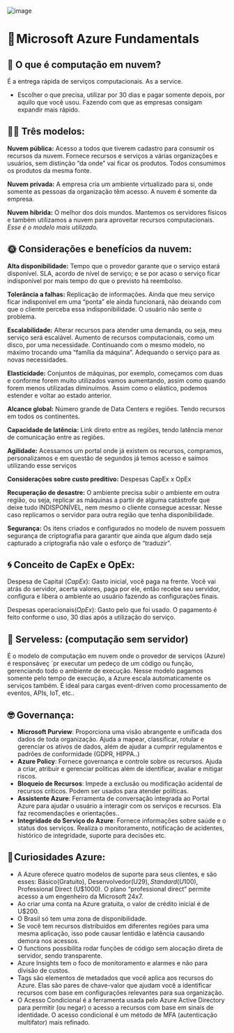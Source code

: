 ![image](https://user-images.githubusercontent.com/77704621/236565464-1ace667e-2dba-4e4b-a3d7-2c447c9e227f.png)

# 🤍 Microsoft Azure Fundamentals

## 💫 O que é computação em nuvem?

É a entrega rápida de serviços computacionais. As a service.

- Escolher o que precisa, utilizar por 30 dias e pagar somente depois, por aquilo que você usou. Fazendo com que as empresas consigam expandir mais rápido.

## 👩‍💻 Três modelos:

**Nuvem pública:** Acesso a todos que tiverem cadastro para consumir os recursos da nuvem. Fornece recursos e serviços a várias organizações e usuários, sem distinção “da onde” vai ficar os produtos. Todos consumimos os produtos da mesma fonte.

**Nuvem privada:** A empresa cria um ambiente virtualizado para si, onde somente as pessoas da organização têm acesso. A nuvem é somente da empresa.

**Nuvem hibrida:** O melhor dos dois mundos. Mantemos os servidores físicos e também utilizamos a nuvem para aproveitar recursos computacionais. *Esse é o modelo mais utilizado.*

## 🌞 Considerações e benefícios da nuvem:

**Alta disponibilidade:** Tempo que o provedor garante que o serviço estará disponível. SLA, acordo de nível de serviço; e se por acaso o serviço ficar indisponível por mais tempo do que o previsto há reembolso.

**Tolerância a falhas:** Replicação de informações. Ainda que meu serviço ficar indisponível em uma “ponta” ele ainda funcionará, não deixando com que o cliente perceba essa indisponibilidade. O usuário não sente o problema.

**Escalabilidade:** Alterar recursos para atender uma demanda, ou seja, meu serviço será escalável. Aumento de recursos computacionais, como um disco, por uma necessidade. Continuando com o mesmo modelo, no máximo trocando uma “família da máquina”. Adequando o serviço para as novas necessidades.

**Elasticidade:** Conjuntos de máquinas, por exemplo, começamos com duas e conforme forem muito utilizados vamos aumentando, assim como quando forem menos utilizadas diminuímos. Assim como o elástico, podemos estender e voltar ao estado anterior.

**Alcance global:** Número grande de Data Centers e regiões. Tendo recursos em todos os continentes. 

**Capacidade de latência:** Link direto entre as regiões, tendo latência menor de comunicação entre as regiões.

**Agilidade:** Acessamos um portal onde já existem os recursos, compramos, personalizamos e em questão de segundos já temos acesso e saímos utilizando esse serviços

**Considerações sobre custo preditivo:** Despesas CapEx x OpEx

**Recuperação de desastre:** O ambiente precisa subir o ambiente em outra região, ou seja, replicar as máquinas a partir de alguma catástrofe que deixe tudo INDISPONÍVEL, nem mesmo o cliente consegue acessar. Nesse caso replicamos o servidor para outra região que tenha disponibilidade. 

**Segurança:** Os itens criados e configurados no modelo de nuvem possuem segurança de criptografia para garantir que ainda que algum dado seja capturado a criptografia não vale o esforço de “traduzir”.

## 🌀 Conceito de CapEx e OpEx:

Despesa de Capital (*CapEx*): Gasto inicial, você paga na frente. Você vai atrás do servidor, acerta valores, paga por ele, então recebe seu servidor, configura e libera o ambiente ao usuário fazendo as configurações finais.

Despesas operacionais(*OpEx*): Gasto pelo que foi usado. O pagamento é feito conforme o uso, 30 dias após a utilização do serviço.

## 👣 Serveless: (computação sem servidor)
É o modelo de computação em nuvem onde o provedor de serviços (Azure) é responsáveç ´pr executar um pedeço de um código ou função, gerenciando todo o ambiente de execução. Nesse modelo pagamos somente pelo tempo de execução, a Azure escala automaticamente os serviços também. É ideal para cargas event-driven como processamento de eventos, APIs, IoT, etc..

## 🤓 Governança:

- **Microsoft Purview**: Proporciona uma visão abrangente e unificada dos dados de toda organização. Ajuda a mapear, classificar, rotular e gerenciar os ativos de dados, além de ajudar a cumprir regulamentos e padrões de conformidade (GDPR, HIPPA..)
- **Azure Policy**: Fornece governança e controle sobre os recursos. Ajuda a criar, atribuir e gerenciar politicas além de identificar, avaliar e mitigar riscos.
- **Bloqueio de Recursos**: Impede a exclusão ou modificação acidental de recursos críticos. Podem ser usados para atender políticas.
- **Assistente Azure**: Ferramenta de conversação integrada ao Portal Azure para ajudar o usuário a interagir com os serviços e recursos. Ela faz recomendações e orientações..
- **Integridade do Serviço do Azure**: Fornece informações sobre saúde e o status dos serviços. Realiza o monitoramento, notificação de acidentes, histórico de integridade, suporte para decisões etc.

## 🤔 Curiosidades Azure:

- A Azure oferece quatro modelos de suporte para seus clientes, e são esses: Básico(Gratuito), Desenvolvedor(U$29), Standard (U$100), Professional Direct (U$1000). O plano “professional direct” permite acesso a um engenheiro da Microsoft 24x7.
- Ao criar uma conta na Azure gratuita, o valor de crédito inicial é de U$200.
- O Brasil só tem uma zona de disponibilidade.
- Se você tem recursos distribuídos em diferentes regiões para uma mesma aplicação, isso pode causar lentidão e latência causando demora nos acessos.
- O functions possibilita rodar funções de código sem alocação direta de servidor, sendo transparente.
- Azure Insights tem o foco de monitoramento e alarmes e não para divisão de custos.
- Tags são elementos de metadados que você aplica aos recursos do Azure. Elas são pares de chave-valor que ajudam você a identificar recursos com base em configurações relevantes para sua organização.
- O Acesso Condicional é a ferramenta usada pelo Azure Active Directory para permitir (ou negar) o acesso a recursos com base em sinais de identidade. O acesso condicional é um método de MFA (autenticação multifator) mais refinado.

